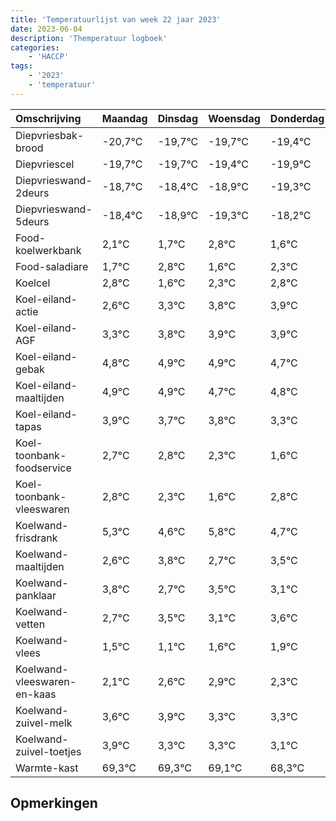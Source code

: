 ```yaml
---
title: 'Temperatuurlijst van week 22 jaar 2023'
date: 2023-06-04
description: 'Themperatuur logboek'
categories:
    - 'HACCP'
tags:
    - '2023'
    - 'temperatuur'
---
```

|Omschrijving|Maandag|Dinsdag|Woensdag|Donderdag|Vrijdag|Zaterdag|Zondag|
|:---|:---|:---|:---|:---|:---|:---|:---|
|Diepvriesbak-brood|-20,7°C|-19,7°C|-19,7°C|-19,4°C|-19,9°C|-20,3°C|-19,2°C|
|Diepvriescel|-19,7°C|-19,7°C|-19,4°C|-19,9°C|-20,3°C|-19,2°C|-20,4°C|
|Diepvrieswand-2deurs|-18,7°C|-18,4°C|-18,9°C|-19,3°C|-18,2°C|-19,4°C|-18,7°C|
|Diepvrieswand-5deurs|-18,4°C|-18,9°C|-19,3°C|-18,2°C|-19,4°C|-18,7°C|-18,2°C|
|Food-koelwerkbank|2,1°C|1,7°C|2,8°C|1,6°C|2,3°C|2,8°C|2,9°C|
|Food-saladiare|1,7°C|2,8°C|1,6°C|2,3°C|2,8°C|2,9°C|2,9°C|
|Koelcel|2,8°C|1,6°C|2,3°C|2,8°C|2,9°C|2,9°C|2,7°C|
|Koel-eiland-actie|2,6°C|3,3°C|3,8°C|3,9°C|3,9°C|3,7°C|3,8°C|
|Koel-eiland-AGF|3,3°C|3,8°C|3,9°C|3,9°C|3,7°C|3,8°C|3,3°C|
|Koel-eiland-gebak|4,8°C|4,9°C|4,9°C|4,7°C|4,8°C|4,3°C|3,6°C|
|Koel-eiland-maaltijden|4,9°C|4,9°C|4,7°C|4,8°C|4,3°C|3,6°C|4,8°C|
|Koel-eiland-tapas|3,9°C|3,7°C|3,8°C|3,3°C|2,6°C|3,8°C|2,7°C|
|Koel-toonbank-foodservice|2,7°C|2,8°C|2,3°C|1,6°C|2,8°C|1,7°C|2,5°C|
|Koel-toonbank-vleeswaren|2,8°C|2,3°C|1,6°C|2,8°C|1,7°C|2,5°C|2,1°C|
|Koelwand-frisdrank|5,3°C|4,6°C|5,8°C|4,7°C|5,5°C|5,1°C|5,6°C|
|Koelwand-maaltijden|2,6°C|3,8°C|2,7°C|3,5°C|3,1°C|3,6°C|3,9°C|
|Koelwand-panklaar|3,8°C|2,7°C|3,5°C|3,1°C|3,6°C|3,9°C|3,3°C|
|Koelwand-vetten|2,7°C|3,5°C|3,1°C|3,6°C|3,9°C|3,3°C|3,3°C|
|Koelwand-vlees|1,5°C|1,1°C|1,6°C|1,9°C|1,3°C|1,3°C|1,1°C|
|Koelwand-vleeswaren-en-kaas|2,1°C|2,6°C|2,9°C|2,3°C|2,3°C|2,1°C|1,3°C|
|Koelwand-zuivel-melk|3,6°C|3,9°C|3,3°C|3,3°C|3,1°C|2,3°C|3,9°C|
|Koelwand-zuivel-toetjes|3,9°C|3,3°C|3,3°C|3,1°C|2,3°C|3,9°C|3,0°C|
|Warmte-kast|69,3°C|69,3°C|69,1°C|68,3°C|69,9°C|69,0°C|68,2°C|

## Opmerkingen


